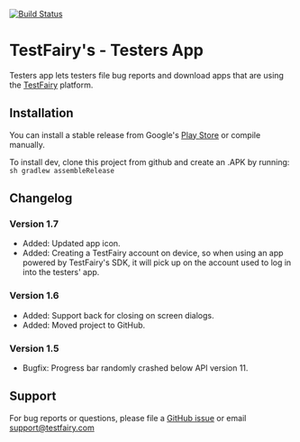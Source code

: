 [![Build Status](https://travis-ci.org/testfairy/testers-app-android.svg)](https://travis-ci.org/testfairy/testers-app-android)

# TestFairy's - Testers App

Testers app lets testers file bug reports and download apps that are using the [TestFairy](https://www.testfairy.com) platform.

## Installation

You can install a stable release from Google's [Play Store](https://play.google.com/store/apps/details?id=com.testfairy.app) or compile manually.

To install dev, clone this project from github and create an .APK by running:
`sh gradlew assembleRelease`

## Changelog

### Version 1.7 
* Added: Updated app icon.
* Added: Creating a TestFairy account on device, so when using an app powered by TestFairy's SDK, it will pick up on the account used to log in into the testers' app.

### Version 1.6
* Added: Support back for closing on screen dialogs.
* Added: Moved project to GitHub.

### Version 1.5
* Bugfix: Progress bar randomly crashed below API version 11.

## Support

For bug reports or questions, please file a [GitHub issue](https://github.com/testfairy/testers-app-android/issues) or email [support@testfairy.com](mailto:support@testfairy.com)
